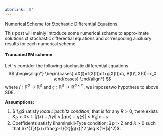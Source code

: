 ```yaml
---
abbrlink: '0'
---
```

Numerical Scheme for Stochastic Differential Equations

This post will mainly introduce some numerical scheme to approximate solutions of stochastic differential equations and correspoding auxiluary results for each numerical scheme.



#### Truncated EM scheme

Let' s consider the following stochastic differential equations
$$
\begin{align*}
\begin{cases}
dX(t)=f(X(t))dt+g(X(t))d\, B(t)\\
X(0)=x_0
\end{cases}
\end{align*}
$$
where $f :\mathbb{R}^d\rightarrow \mathbb{R}^d$ and $g: \mathbb{R}^d\rightarrow \mathbb{R}^{d\times m}$. we impose two hypothese to above SDE.

**Assumptions:**

1. $ f,g$ satisfy *local Lipschitz condition*, that is for any $R>0$, there exists $K_R>0$ s.t. $|f(x)-f(y)|\vee |g(x)-g(y)| \leq K_R |x-y|$.
2. Coefficients satisfy Khaminskii-Type condition: $\exists \,p>2$ and $K>0$ such that $x^{T}f(x)+\frac{p-1}{2}|g(x)|^2 \leq K(1+|x|^2)$.

